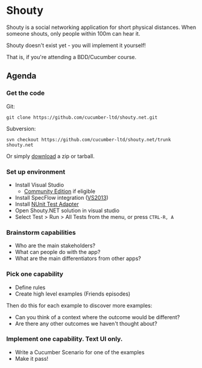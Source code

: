 # Shouty

Shouty is a social networking application for short physical distances.
When someone shouts, only people within 100m can hear it.

Shouty doesn't exist yet - you will implement it yourself!

That is, if you're attending a BDD/Cucumber course.

## Agenda

### Get the code

Git:

    git clone https://github.com/cucumber-ltd/shouty.net.git

Subversion:

    svn checkout https://github.com/cucumber-ltd/shouty.net/trunk shouty.net

Or simply [download](https://github.com/cucumber-ltd/shouty.net/releases) a zip or tarball.

### Set up environment

* Install Visual Studio
    * [Community Edition](http://www.visualstudio.com/en-us/news/vs2013-community-vs.aspx) if eligible
* Install SpecFlow integration ([VS2013](http://www.specflow.org/documentation/Visual-Studio-2013-Integration/))
* Install [NUnit Test Adapter](https://visualstudiogallery.msdn.microsoft.com/6ab922d0-21c0-4f06-ab5f-4ecd1fe7175d)
* Open Shouty.NET solution in visual studio
* Select Test > Run > All Tests from the menu, or press `CTRL-R, A`

### Brainstorm capabilities

* Who are the main stakeholders?
* What can people do with the app?
* What are the main differentiators from other apps?

### Pick one capability

* Define rules
* Create high level examples (Friends episodes)

Then do this for each example to discover more examples:

* Can you think of a context where the outcome would be different?
* Are there any other outcomes we haven't thought about?

### Implement one capability. Text UI only.

* Write a Cucumber Scenario for one of the examples
* Make it pass!

